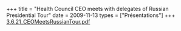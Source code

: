 +++
title = "Health Council CEO meets with delegates of Russian Presidential Tour"
date = 2009-11-13
types = ["Présentations"]
+++
[3.6.21_CEOMeetsRussianTour.pdf](/files/3.6.21_CEOMeetsRussianTour.pdf)
